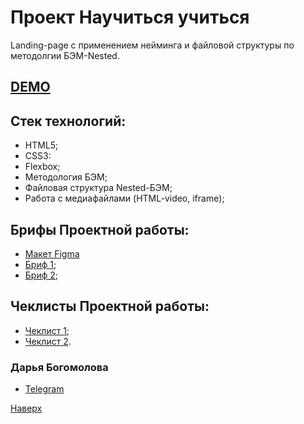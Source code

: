 # Проект Научиться учиться

Landing-page с применением нейминга и файловой структуры по методолгии БЭМ-Nested.

## [DEMO](https://bogomolissimo.github.io/how-to-learn-plus/)

## Стек технологий:

- HTML5;
- CSS3:
- Flexbox;
- Методология БЭМ;
- Файловая структура Nested-БЭМ;
- Работа с медиафайлами (HTML-video, iframe);

## Брифы Проектной работы:

- [Макет Figma](https://www.figma.com/proto/4Xj9xAwUzLNv6W7AEVcMnx/long-brief?node-id=11900-113)
- [Бриф 1](https://code.s3.yandex.net/web-developer/project-1/sprint-1-brief.pdf);
- [Бриф 2](https://code.s3.yandex.net/web-developer/project-1/sprint-2-brief.pdf);

## Чеклисты Проектной работы:

- [Чеклист 1](https://code.s3.yandex.net/web-developer/checklists/new-program/checklist-1/index.html);
- [Чеклист 2](https://code.s3.yandex.net/web-developer/checklists/new-program/checklist-2/index.html).


### Дарья Богомолова

- [Telegram](https://t.me/worthy_hooters)

[Наверх](#top)
